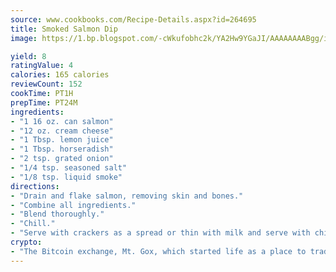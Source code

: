 ```yaml
---
source: www.cookbooks.com/Recipe-Details.aspx?id=264695
title: Smoked Salmon Dip
image: https://1.bp.blogspot.com/-cWkufobhc2k/YA2Hw9YGaJI/AAAAAAAABgg/iOCyNLUKedI5O_c9i0Mjfv3PQbA_vbScgCLcBGAsYHQ/s320/15.png

yield: 8
ratingValue: 4
calories: 165 calories
reviewCount: 152
cookTime: PT1H
prepTime: PT24M
ingredients:
- "1 16 oz. can salmon"
- "12 oz. cream cheese"
- "1 Tbsp. lemon juice"
- "1 Tbsp. horseradish"
- "2 tsp. grated onion"
- "1/4 tsp. seasoned salt"
- "1/8 tsp. liquid smoke"
directions:
- "Drain and flake salmon, removing skin and bones."
- "Combine all ingredients."
- "Blend thoroughly."
- "Chill."
- "Serve with crackers as a spread or thin with milk and serve with chips as dip."
crypto:
- "The Bitcoin exchange, Mt. Gox, which started life as a place to trade cards from a fantasy game, was hacked."
---
```


